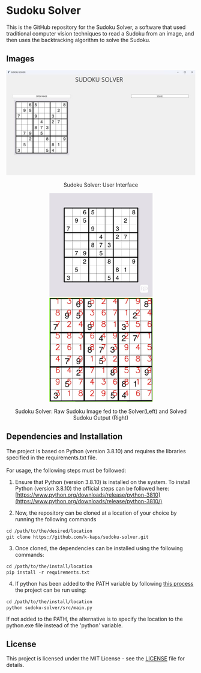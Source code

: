 # Sudoku Solver

This is the GitHub repository for the Sudoku Solver, a software that used traditional computer vision techniques to read a Sudoku from an image, and then uses the backtracking algorithm to solve the Sudoku.

## Images
<p align="center">
  <img src="/data/sudoku_solver_interface.jpg" width="550" />
</p>
<p align="center">
  Sudoku Solver: User Interface
</p>

<p align="center">
  <img src="/data/Sudoku Puzzles/Sudoku11.jpg" width="275" />
  <img src="/results/solved_sudoku.jpg" width="275" />
</p>

<p align="center">
  Sudoku Solver: Raw Sudoku Image fed to the Solver(Left) and Solved Sudoku Output (Right)
</p>

## Dependencies and Installation
The project is based on Python (version 3.8.10) and requires the libraries specified in the requirements.txt file. <br/>
<br/>
For usage, the following steps must be followed:
<br/>

1. Ensure that Python (version 3.8.10) is installed on the system. To install Python (version 3.8.10) the official steps can be followed here: [https://www.python.org/downloads/release/python-3810](https://www.python.org/downloads/release/python-3810/)

2. Now, the repository can be cloned at a location of your choice by running the following commands
```
cd /path/to/the/desired/location
git clone https://github.com/k-kaps/sudoku-solver.git
```
3. Once cloned, the dependencies can be installed using the following commands:
```
cd /path/to/the/install/location
pip install -r requirements.txt
```
4. If python has been added to the PATH variable by following [this process](https://docs.python.org/3/using/windows.html#:~:text=On%20the%20first%20page%20of,pip%20for%20the%20package%20installer.) the project can be run using:
```
cd /path/to/the/install/location
python sudoku-solver/src/main.py
```
If not added to the PATH, the alternative is to specify the location to the python.exe file instead of the 'python' variable.

## License
This project is licensed under the MIT License - see the [LICENSE](https://github.com/k-kaps/sudoku-solver/blob/main/LICENSE) file for details.
